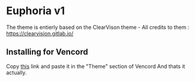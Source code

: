 # Euphoria v1
The theme is entierly based on the ClearVison theme - All credits to them : https://clearvision.gitlab.io/

## Installing for Vencord

Copy [this](https://raw.githubusercontent.com/JackpotzDev/Euphoria-theme/main/Euphoria_V1.theme.css) link and paste it in the "Theme" section of Vencord
And thats it actually.
